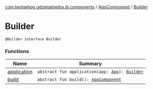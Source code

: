 [com.hedgehog.gdzietabiedra.di.components](../../index.md) / [AppComponent](../index.md) / [Builder](./index.md)

# Builder

`@Builder interface Builder`

### Functions

| Name | Summary |
|---|---|
| [application](application.md) | `abstract fun application(app: `[`App`](../../../com.hedgehog.gdzietabiedra/-app/index.md)`): `[`Builder`](./index.md) |
| [build](build.md) | `abstract fun build(): `[`AppComponent`](../index.md) |
